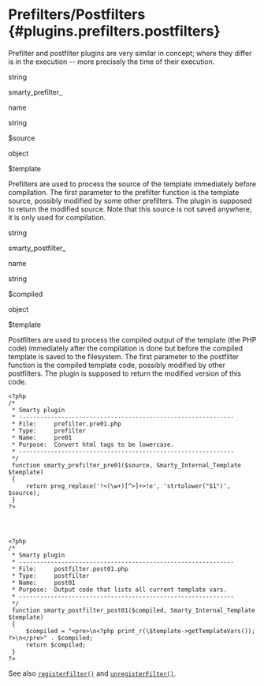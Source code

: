 Prefilters/Postfilters {#plugins.prefilters.postfilters}
======================

Prefilter and postfilter plugins are very similar in concept; where they
differ is in the execution \-- more precisely the time of their
execution.

string

smarty\_prefilter\_

name

string

\$source

object

\$template

Prefilters are used to process the source of the template immediately
before compilation. The first parameter to the prefilter function is the
template source, possibly modified by some other prefilters. The plugin
is supposed to return the modified source. Note that this source is not
saved anywhere, it is only used for compilation.

string

smarty\_postfilter\_

name

string

\$compiled

object

\$template

Postfilters are used to process the compiled output of the template (the
PHP code) immediately after the compilation is done but before the
compiled template is saved to the filesystem. The first parameter to the
postfilter function is the compiled template code, possibly modified by
other postfilters. The plugin is supposed to return the modified version
of this code.


    <?php
    /*
     * Smarty plugin
     * -------------------------------------------------------------
     * File:     prefilter.pre01.php
     * Type:     prefilter
     * Name:     pre01
     * Purpose:  Convert html tags to be lowercase.
     * -------------------------------------------------------------
     */
     function smarty_prefilter_pre01($source, Smarty_Internal_Template $template)
     {
         return preg_replace('!<(\w+)[^>]+>!e', 'strtolower("$1")', $source);
     }
    ?>

         


    <?php
    /*
     * Smarty plugin
     * -------------------------------------------------------------
     * File:     postfilter.post01.php
     * Type:     postfilter
     * Name:     post01
     * Purpose:  Output code that lists all current template vars.
     * -------------------------------------------------------------
     */
     function smarty_postfilter_post01($compiled, Smarty_Internal_Template $template)
     {
         $compiled = "<pre>\n<?php print_r(\$template->getTemplateVars()); ?>\n</pre>" . $compiled;
         return $compiled;
     }
    ?>

         

See also [`registerFilter()`](#api.register.filter) and
[`unregisterFilter()`](#api.unregister.filter).
